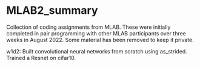 # MLAB2_summary
Collection of coding assignments from MLAB. These were initially completed in pair programming with other MLAB participants over three weeks in August 2022. Some material has been removed to keep it private.

w1d2: Built convolutional neural networks from scratch using as_strided. Trained a Resnet on cifar10.

